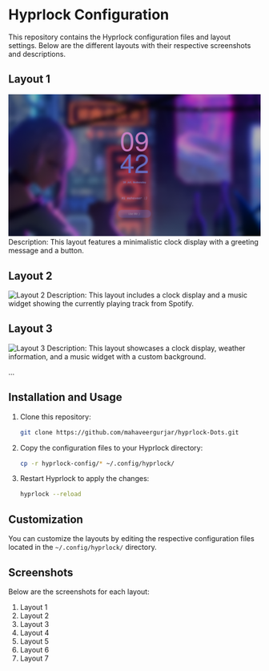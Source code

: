# Hyprlock Configuration

This repository contains the Hyprlock configuration files and layout settings. Below are the different layouts with their respective screenshots and descriptions.

## Layout 1

![Layout 1](https://raw.githubusercontent.com/mahaveergurjar/Hyprlock-Dots/main/screenshots/layout1.png)
Description: This layout features a minimalistic clock display with a greeting message and a button.

## Layout 2

![Layout 2](path/to/image2.png)
Description: This layout includes a clock display and a music widget showing the currently playing track from Spotify.

## Layout 3

![Layout 3](path/to/image3.png)
Description: This layout showcases a clock display, weather information, and a music widget with a custom background.

...

## Installation and Usage

1. Clone this repository:
    ```bash
    git clone https://github.com/mahaveergurjar/hyprlock-Dots.git
    ```
2. Copy the configuration files to your Hyprlock directory:
    ```bash
    cp -r hyprlock-config/* ~/.config/hyprlock/
    ```
3. Restart Hyprlock to apply the changes:
    ```bash
    hyprlock --reload
    ```

## Customization

You can customize the layouts by editing the respective configuration files located in the `~/.config/hyprlock/` directory.

## Screenshots

Below are the screenshots for each layout:

1. Layout 1
2. Layout 2
3. Layout 3
4. Layout 4
5. Layout 5
6. Layout 6
7. Layout 7
